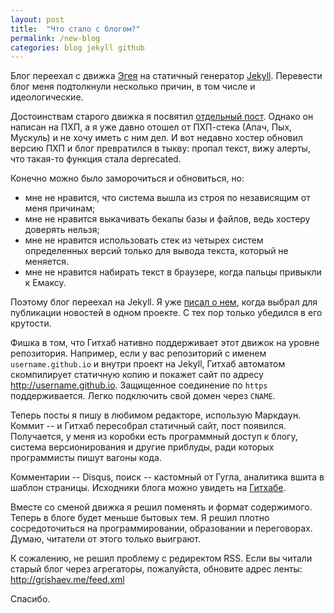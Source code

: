 ```yaml
---
layout: post
title:  "Что стало с блогом?"
permalink: /new-blog
categories: blog jekyll github
---
```


Блог переехал с движка [Эгея](http://blogengine.ru/) на статичный
генератор [Jekyll](https://jekyllrb.com/). Перевести блог меня
подтолкнули несколько причин, в том числе и идеологические.

Достоинствам старого движка я посвятил [отдельный пост](/e2). Однако
он написан на ПХП, а я уже давно отошел от ПХП-стека (Апач, Пых,
Мускуль) и не хочу иметь с ним дел. И вот недавно хостер обновил
версию ПХП и блог превратился в тыкву: пропал текст, вижу алерты, что
такая-то функция стала deprecated.

Конечно можно было заморочиться и обновиться, но:

- мне не нравится, что система вышла из строя по независящим от меня
  причинам;
- мне не нравится выкачивать бекапы базы и файлов, ведь хостеру
  доверять нельзя;
- мне не нравится использовать стек из четырех систем определенных
  версий только для вывода текста, который не меняется.
- мне не нравится набирать текст в браузере, когда пальцы привыкли к
  Емаксу.

Поэтому блог переехал на Jekyll. Я уже [писал о нем](/jekyll), когда
выбрал для публикации новостей в одном проекте. С тех пор только
убедился в его крутости.

Фишка в том, что Гитхаб нативно поддерживает этот движок на уровне
репозитория. Например, если у вас репозиторий с именем
`username.github.io` и внутри проект на Jekyll, Гитхаб автоматом
скомпилирует статичную копию и покажет сайт по адресу
http://username.github.io. Защищенное соединение по `https`
поддерживается. Легко подключить свой домен через `CNAME`.

Теперь посты я пишу в любимом редакторе, использую Маркдаун. Коммит --
и Гитхаб пересобрал статичный сайт, пост появился. Получается, у меня
из коробки есть программный доступ к блогу, система версионирования и
другие приблуды, ради которых программисты пишут вагоны кода.

Комментарии -- Disqus, поиск -- кастомный от Гугла, аналитика вшита в
шаблон страницы. Исходники блога можно увидеть на
[Гитхабе](https://github.com/igrishaev/igrishaev.github.io).

Вместе со сменой движка я решил поменять и формат содержимого. Теперь
в блоге будет меньше бытовых тем. Я решил плотно сосредоточиться на
программировании, образовании и переговорах. Думаю, читатели от этого
только выиграют.

К сожалению, не решил проблему с редиректом RSS. Если вы читали старый
блог через агрегаторы, пожалуйста, обновите адрес ленты:
http://grishaev.me/feed.xml

Спасибо.
